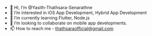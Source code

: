 - 👋 Hi, I’m @Yasith-Thathsara-Senarathne
- 👀 I’m interested in iOS App Development, Hybrid App Development
- 🌱 I’m currently learning Flutter, Node.js
- 💞️ I’m looking to collaborate on mobile app developments.
- 📫 How to reach me - thathsaraofficial@gmail.com

<!---
Yasith-Thathsara-Senarathne/Yasith-Thathsara-Senarathne is a ✨ special ✨ repository because its `README.md` (this file) appears on your GitHub profile.
You can click the Preview link to take a look at your changes.
--->

